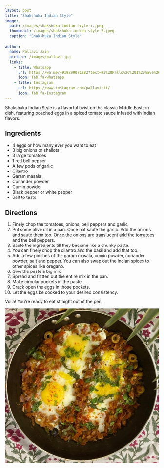 ```yaml
---
layout: post
title: "Shakshuka Indian Style"
image:
  path: /images/shakshuka-indian-style-1.jpeg
  thumbnail: /images/shakshuka-indian-style-2.jpeg
  caption: "Shakshuka Indian Style"

author:
  name: Pallavi Jain
  picture: /images/pallavi.jpg
  links:
    - title: Whatsapp
      url: https://wa.me/+919899071282?text=Hi%20Pallo%2C%20I%20have%20a%20quick%20question%20about%20your%20Shakshuka%20Indian%20Style%20recipe
      icon: fab fa-whatsapp
    - title: Instagram
      url: https://www.instagram.com/pallaviiii/
      icon: fab fa-instagram
---
```


Shakshuka Indian Style is a flavorful twist on the classic Middle Eastern dish, featuring poached eggs in a spiced tomato sauce infused with Indian flavors.

## Ingredients

- 4 eggs or how many ever you want to eat
- 3 big onions or shallots
- 3 large tomatoes
- 1 red bell pepper
- A few pods of garlic
- Cilantro
- Garam masala
- Coriander powder
- Cumin powder
- Black pepper or white pepper
- Salt to taste

## Directions

1. ⁠Finely chop the tomatoes, onions, bell peppers and garlic
2. ⁠⁠Put some olive oil in a pan. Once hot sauté the garlic. Add the onions and sauté them too. Once the onions are translucent add the tomatoes and the bell peppers.
3. ⁠⁠Sauté the ingredients till they become like a chunky paste.
4. ⁠You can finely chop the cilantro and the basil and add that too.
5. ⁠⁠Add a few pinches of the garam masala, cumin powder, coriander powder, salt and pepper. You can also swap out the indian spices to other spices like oregano.
6. ⁠⁠Give the paste a big mix
7. S⁠pread and flatten out the entire mix in the pan.
8. ⁠Make circular pockets in the paste.
9. ⁠⁠Crack open the eggs in those pockets.
10. ⁠Let the eggs be cooked to your desired consistency.

Voila! You’re ready to eat straight out of the pen.

<img src="/images/shakshuka-indian-style-2.jpeg">
